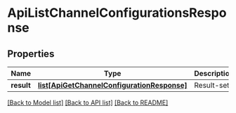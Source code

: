 # ApiListChannelConfigurationsResponse

## Properties
Name | Type | Description | Notes
------------ | ------------- | ------------- | -------------
**result** | [**list[ApiGetChannelConfigurationResponse]**](ApiGetChannelConfigurationResponse.md) | Result-set. | [optional] 

[[Back to Model list]](../README.md#documentation-for-models) [[Back to API list]](../README.md#documentation-for-api-endpoints) [[Back to README]](../README.md)


